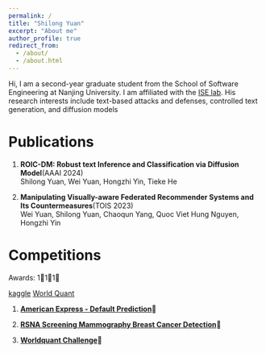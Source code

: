 ```yaml
---
permalink: /
title: "Shilong Yuan"
excerpt: "About me"
author_profile: true
redirect_from: 
  - /about/
  - /about.html
---
```


Hi, I am a second-year graduate student from the School of Software Engineering at Nanjing University.
I am affiliated with the [ISE lab](http://www.iselab.cn).
His research interests include text-based attacks and defenses, controlled text generation, and diffusion models

Publications 
======
1. **ROIC-DM: Robust text Inference and Classification via Diffusion Model**(AAAI 2024)  
Shilong Yuan, Wei Yuan, Hongzhi Yin, Tieke He
   
2. **Manipulating Visually-aware Federated Recommender Systems and Its Countermeasures**(TOIS 2023)  
Wei Yuan, Shilong Yuan, Chaoqun Yang, Quoc Viet Hung Nguyen, Hongzhi Yin

Competitions
======
Awards: 1🏅️1🥈1🥉

[kaggle](https://www.kaggle.com/herbertlrosbo)
[World Quant](<img width="764" alt="worldquant" src="https://github.com/ShilongYuan/shilongyuan.github.io/assets/97816975/13106de0-c223-41bc-8c98-b06315adfb52">
)

1. [**American Express - Default Prediction**](https://www.kaggle.com/competitions/amex-default-prediction)🥈

2. [**RSNA Screening Mammography Breast Cancer Detection**](https://www.kaggle.com/competitions/rsna-breast-cancer-detection)🥉

3. [**Worldquant Challenge**](https://platform.worldquantbrain.com/)🏅️
